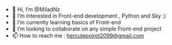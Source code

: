 - 👋 Hi, I’m @MiladNz
- 👀 I’m interested in Front-end development , Python and Sky :)
- 🌱 I’m currently learning basics of Front-end
- 💞️ I’m looking to collaborate on any simple Front-end project
- 📫 How to reach me : herculepoirot2099@gmail.com

<!---
MiladNz/MiladNz is a ✨ special ✨ repository because its `README.md` (this file) appears on your GitHub profile.
You can click the Preview link to take a look at your changes.
--->
